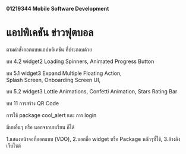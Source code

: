 **01219344 Mobile Software Development**
# แอปพิเคชัน ข่าวฟุตบอล

ตามคําสั่งออกแบบแอปพลิเคชัน ที่ประกอบด้วย

บท 4.2 widget2
Loading Spinners, 
Animated Progress Button

บท 5.1 widget3
Expand Multiple Floating Action,  
Splash Screen, 
Onboarding Screen UI, 

บท 5.2 widget3
Lottie Animations, 
Confetti Animation, 
Stars Rating Bar 

บท 11
การสร้าง QR Code

การใช้ package cool_alert และ การ login

มีบทอื่นๆ หรือ นอกจากบทเรียน ก็ได้

1.แสดงหน้าจอที่ออกแบบ (VDO), 
2.บอกชื่อ widget หรือ Package หลักๆที่ใช้, 
3.อ้างอิง เว็บไซต์
